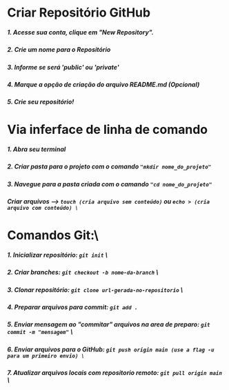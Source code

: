 # **Criar Repositório GitHub**

##### 1. Acesse sua conta, clique em "New Repository".
##### 2. Crie um nome para o Repositório
##### 3. Informe se será 'public' ou 'private'
##### 4. Marque a opção de criação do arquivo README.md (Opcional)
##### 5. Crie seu repositório! 

# **Via inferface de linha de comando**

##### 1. Abra seu terminal
##### 2. Criar pasta para o projeto com o comando ```"mkdir nome_do_projeto"``` 
##### 3. Navegue para a pasta criada com o camando ```"cd nome_do_projeto"``` 

##### Criar arquivos --> ```touch (cria arquivo sem conteúdo)``` ou ```echo > (cria arquivo com conteúdo) \```

# **Comandos Git:**\

##### 1. Inicializar repositório: ```git init``` \
##### 2. Criar branches: ```git checkout -b nome-da-branch``` \
##### 3. Clonar repositório: ```git clone url-gerada-no-repositorio``` \
##### 4. Preparar arquivos para commit: ```git add .```
##### 5. Enviar mensagem ao "commitar" arquivos na area de preparo: ```git commit -m "mensagem"``` \
##### 6. Enviar arquivos para o GitHub: ```git push origin main (use a flag -u para um primeiro envio) \```
##### 7. Atualizar arquivos locais com repositorio remoto: ```git pull origin main``` \
